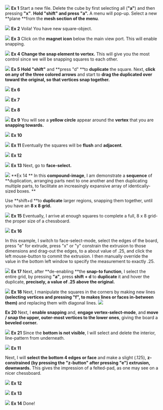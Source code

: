 ![](/assets/14.png)
**Ex 1**
Start a new file. Delete the cube by first selecting all (**"a"**) and then pressing **"x"**. **Hold "shift" and press "a".** A menu will pop-up. Select a new **plane **from the **mesh section of the menu**.


![](/assets/13.png)
**Ex 2**
Voila! You have new square-object.


![](/assets/12.png)
**Ex 3**
Click on the **magnet icon** below the main view port. This will enable snapping.

![](/assets/10.png)
**Ex 4**
**Change the snap element to vertex.** This will give you the most control since we will be snapping squares to each other.


![](/assets/9.png)
**Ex 5**
**Hold "shift"** and **press "d" **to **duplicate** the square.
Next, **click on any of the three colored arrows** and start to **drag the duplicated over toward the original, so that vertices snap together.**


![](/assets/8.png)
**Ex 6**


![](/assets/7.png)
**Ex 7**


![](/assets/6.png)
**Ex 8**


![](/assets/5.png)
**Ex 9**
You will see a **yellow circle** appear around the **vertex** that you are **snapping towards.**


![](/assets/4.png)
**Ex 10**


![](/assets/3.png)
**Ex 11**
Eventually the squares will be **flush** and **adjacent**.


![](/assets/2.png)
**Ex 12**


![](/assets/1.png)
**Ex 13**
Next, go to **face-select.**


![](/assets/4_checkerboard.jpg)
**Ex 14 **
In this **compound-image**, I am demonstrate a **sequence** of **duplication, arranging parts next to one another and then duplicating multiple parts, to facilitate an increasingly expansive array of identically-sized boxes. **

Use **shift+d **to **duplicate** larger regions, snapping them together, until you have an **8 x 8 grid.**


![](/assets/5_checkerboard.jpg)
**Ex 15**
Eventually, I arrive at enough squares to complete a full, 8 x 8 grid- the proper size of a chessboard.

![](/assets/6_checkerboard.jpg)
**Ex 16**

In this example, I switch to face-select-mode, select the edges of the board, press "e" for extrude, press "x" or "y" constrain the extrusion to those dimensions and drag-out the edges, to a about value of .25, and click the left mouse-button to commit the extrusion. I then manually override the value in the bottom left window to specify the measurement to exactly .25.


![](/assets/7_checkerboard.jpg)
**Ex 17**
Next, after **de-enabling **the **snap-to function**, I select the entire grid, by pressing **"a"**, press **shift + d** to **duplicate** it and hover the duplicate, **precisely, a value of .25 above the original.**

![](/assets/8_checkerboard.jpg)
**Ex 18**
Next, I manipulate the squares in the corners by making new lines **(selecting vertices and pressing "f", to makes lines or faces in-between them)** and replacing them with diagonal lines.
![](/assets/9_checkerboard.jpg)

**Ex 20**
Next, I **enable snapping** and, **engage vertex-select-mode**, and **move / snap the upper, outer-most vertices to the lower ones**, giving the board a **beveled corner.**

![](/assets/10_checkerboard.jpg)
**Ex 21**
Since the **bottom is not visible**, I will select and delete the interior, line-pattern from underneath.

![](/assets/11_checkerboard.jpg)
**Ex 11**

Next, I will **select the bottom 4 edges or face** and make a slight (.125), **z-constrained (by pressing the "z-button" after pressing "e") extrusion, downwards.** This gives the impression of a felted-pad, as one may see on a nicer chessboard.

![](/assets/12_checkerboard.jpg)
**Ex 12**


![](/assets/13_checkerboard.jpg)
**Ex 13**


![](/assets/14_checkerboard.jpg)
**Ex 14**
Done!








